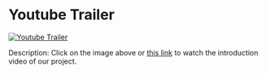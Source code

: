 # Youtube Trailer

[![Youtube Trailer](https://img.youtube.com/vi/VZfeQSmh-bA/maxresdefault.jpg)](https://youtu.be/VZfeQSmh-bA?si=ORhVqNmPamjv0LjB)

Description: Click on the image above or [this link](https://youtu.be/VZfeQSmh-bA?si=ORhVqNmPamjv0LjB) to watch the introduction video of our project.

